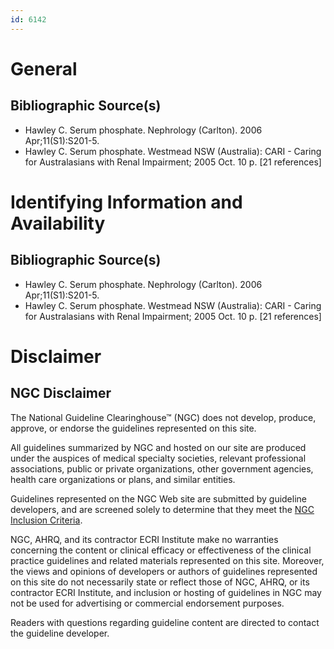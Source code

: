 ```yaml
---
id: 6142
---
```


# General

## Bibliographic Source(s)

- Hawley C. Serum phosphate. Nephrology (Carlton). 2006 Apr;11(S1):S201-5.
- Hawley C. Serum phosphate. Westmead NSW (Australia): CARI - Caring for Australasians with Renal Impairment; 2005 Oct. 10 p. [21 references]

# Identifying Information and Availability

## Bibliographic Source(s)

- Hawley C. Serum phosphate. Nephrology (Carlton). 2006 Apr;11(S1):S201-5.
- Hawley C. Serum phosphate. Westmead NSW (Australia): CARI - Caring for Australasians with Renal Impairment; 2005 Oct. 10 p. [21 references]

# Disclaimer

## NGC Disclaimer

The National Guideline Clearinghouse™ (NGC) does not develop, produce, approve, or endorse the guidelines represented on this site.

All guidelines summarized by NGC and hosted on our site are produced under the auspices of medical specialty societies, relevant professional associations, public or private organizations, other government agencies, health care organizations or plans, and similar entities.

Guidelines represented on the NGC Web site are submitted by guideline developers, and are screened solely to determine that they meet the [NGC Inclusion Criteria](/help-and-about/summaries/inclusion-criteria).

NGC, AHRQ, and its contractor ECRI Institute make no warranties concerning the content or clinical efficacy or effectiveness of the clinical practice guidelines and related materials represented on this site. Moreover, the views and opinions of developers or authors of guidelines represented on this site do not necessarily state or reflect those of NGC, AHRQ, or its contractor ECRI Institute, and inclusion or hosting of guidelines in NGC may not be used for advertising or commercial endorsement purposes.

Readers with questions regarding guideline content are directed to contact the guideline developer.


